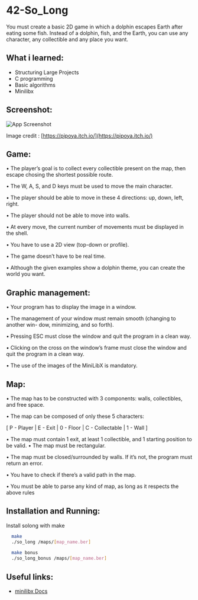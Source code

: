 
# 42-So_Long

You must create a basic 2D game in which a dolphin escapes Earth after eating some fish. Instead of a dolphin, fish, and the Earth, you can use any
character, any collectible and any place you want.

## What i learned:
 - Structuring Large Projects
 - C programming
 - Basic algorithms
 - Minilibx

## Screenshot:
![App Screenshot](https://i.imgur.com/exiohV2.gif)

Image credit : [https://pipoya.itch.io/](https://pipoya.itch.io/)

## Game:

• The player’s goal is to collect every collectible present on the map, then escape
chosing the shortest possible route.

• The W, A, S, and D keys must be used to move the main character.

• The player should be able to move in these 4 directions: up, down, left, right.

• The player should not be able to move into walls.

• At every move, the current number of movements must be displayed in the shell.

• You have to use a 2D view (top-down or profile).

• The game doesn’t have to be real time.

• Although the given examples show a dolphin theme, you can create the world you want.

## Graphic management:

• Your program has to display the image in a window.

• The management of your window must remain smooth (changing to another win-
  dow, minimizing, and so forth).

• Pressing ESC must close the window and quit the program in a clean way.

• Clicking on the cross on the window’s frame must close the window and quit the
program in a clean way.

• The use of the images of the MiniLibX is mandatory.

## Map:
• The map has to be constructed with 3 components: walls, collectibles, and free
space.

• The map can be composed of only these 5 characters:

[ P - Player | E - Exit | 0 - Floor | C - Collectable | 1 - Wall ]

• The map must contain 1 exit, at least 1 collectible, and 1 starting position to
be valid.
• The map must be rectangular.

• The map must be closed/surrounded by walls. If it’s not, the program must return
an error.

• You have to check if there’s a valid path in the map.

• You must be able to parse any kind of map, as long as it respects the above rules

## Installation and Running:

Install solong with make

```bash
  make
  ./so_long /maps/[map_name.ber]
  
  make bonus
  ./so_long_bonus /maps/[map_name.ber]
```

## Useful links:

 - [minilibx Docs](https://harm-smits.github.io/42docs/libs/minilibx)


